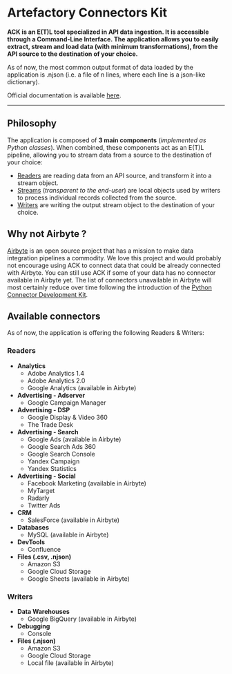 # Artefactory Connectors Kit

**ACK is an E(T)L tool specialized in API data ingestion. It is accessible through a Command-Line Interface. The application allows you to easily extract, stream and load data (with minimum transformations), from the API source to the destination of your choice.**

As of now, the most common output format of data loaded by the application is .njson (i.e. a file of n lines, where each line is a json-like dictionary).

Official documentation is available [here](https://artefactory.github.io/artefactory-connectors-kit/).

---

## Philosophy

The application is composed of **3 main components** (*implemented as Python classes*). When combined, these components act as an E(T)L pipeline, allowing you to stream data from a source to the destination of your choice:

- [Readers](ack/readers) are reading data from an API source, and transform it into a stream object.
- [Streams](ack/streams) (*transparent to the end-user*) are local objects used by writers to process individual records collected from the source.
- [Writers](ack/writers) are writing the output stream object to the destination of your choice.

## Why not Airbyte ?

[Airbyte](https://github.com/airbytehq/airbyte) is an open source project that has a mission to make data integration pipelines a commodity.
We love this project and would probably not encourage using ACK to connect data that could be already connected with Airbyte.
You can still use ACK if some of your data has no connector available in Airbyte yet.
The list of connectors unavailable in Airbyte will most certainly reduce over time following the introduction of the [Python Connector Development Kit](https://github.com/airbytehq/airbyte/tree/master/airbyte-cdk/python).

## Available connectors

As of now, the application is offering the following Readers & Writers:
 
### Readers

- **Analytics**
    - Adobe Analytics 1.4
    - Adobe Analytics 2.0
    - Google Analytics (available in Airbyte)
- **Advertising - Adserver**
    - Google Campaign Manager
- **Advertising - DSP**
    - Google Display & Video 360
    - The Trade Desk
- **Advertising - Search**
    - Google Ads (available in Airbyte)
    - Google Search Ads 360
    - Google Search Console
    - Yandex Campaign
    - Yandex Statistics
- **Advertising - Social**
    - Facebook Marketing (available in Airbyte)
    - MyTarget
    - Radarly
    - Twitter Ads
- **CRM**
    - SalesForce (available in Airbyte)
- **Databases**
    - MySQL (available in Airbyte)
- **DevTools**
    - Confluence
- **Files (.csv, .njson)**
    - Amazon S3
    - Google Cloud Storage
    - Google Sheets (available in Airbyte)

### Writers

- **Data Warehouses**
    - Google BigQuery (available in Airbyte)
- **Debugging**
    - Console
- **Files (.njson)**
    - Amazon S3
    - Google Cloud Storage
    - Local file (available in Airbyte)
